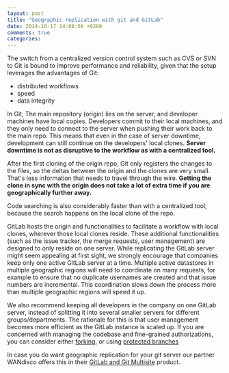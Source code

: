 ```yaml
---
layout: post
title: "Geographic replication with git and GitLab"
date: 2014-10-17 14:08:56 +0200
comments: true
categories: 
---
```


The switch from a centralized version control system such as CVS or SVN to Git is bound to improve performance and reliability, given that the setup leverages the advantages of Git:

 - distributed workflows
 - speed
 - data integrity

In Git, The main repository (origin) lies on the server, and developer machines have local copies.
Developers commit to their local machines, and they only need to connect to the server when pushing their work back to the main repo.
This means that even in the case of server downtime, development can still continue on the developers' local clones.
**Server downtime is not as disruptive to the workflow as with a centralized tool.**

After the first cloning of the origin repo, Git only registers the changes to the files, so the deltas between the origin and the clones are very small.
That's less information that needs to travel through the wire.
**Getting the clone in sync with the origin does not take a lot of extra time if you are geographically further away.**

Code searching is also considerably faster than with a centralized tool, because the search happens on the local clone of the repo.

GitLab hosts the origin and functionalities to facilitate a workflow with local clones, wherever those local clones reside.
These additional functionalities (such as the issue tracker, the merge requests, user management) are designed to only reside on one server.
While replicating the GitLab server might seem appealing at first sight, we strongly encourage that companies keep only one active GitLab server at a time.
Multiple active datastores in multiple geographic regions will need to coordinate on many requests, for example to ensure that no duplicate usernames are created and that issue numbers are incremental.
This coordination slows down the process more than multiple geographic regions will speed it up.

We also recommend keeping all developers in the company on one GitLab server, instead of splitting it into several smaller servers for different groups/departments.
The rationale for this is that user management becomes more efficient as the GitLab instance is scaled up.
If you are concerned with managing the codebase and fine-grained authorizations, you can consider either [forking](http://blogs.atlassian.com/2013/05/git-branching-and-forking-in-the-enterprise-why-fork/), or using [protected branches](http://doc.gitlab.com/ce/permissions/permissions.html)

In case you do want geographic replication for your git server our partner WANdisco offers this in their [GitLab and Git Multisite](http://blogs.wandisco.com/2014/10/20/gitlab-git-multisite-architecture/) product.
